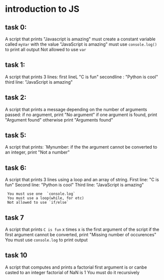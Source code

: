 # introduction to JS

## task 0:
A script that prints "Javascript is amazing"
    must create a constant variable called `myVar` with the value "JavaScript is amazing"
    must use `console.log()` to print all output
    Not allowed to use `var`


## task 1:
A script that prints 3 lines:
    first lineL "C is fun"
    secondline : "Python is cool"
    third line: "JavaScript is amazing"

## task 2:
A script that prints a message depending on the number of arguments passed:
    if no argument, print "No argument"
    if one argument is found, print "Argument found"
    otherwise print "Arguments found"

## task 5:
A script that prints: `Mynumber:<first arg to int>
    if the the argument cannot be converted to an integer, print "Not a number"
## task 6:
A script that prints 3 lines using a loop and an array of string.
    First line: "C is fun"
    Second line: "Python is cool"
    Third line: "JavaScript is amazing"
     
     You must use one  `console.log`
     You must use a loop(while, for etc)
     Not allowed to use `if/else`
## task 7
A script that prints `C is fun` x times
    x is the first argument of the script
    if the first argument cannot be converted, print "Missing number of occurences"
    You must use `console.log` to print output
## task 10
A script that computes and prints a factorial
    first argument is or canbe casted to an integer
    factorial of NaN is 1
    You must do it recursively

